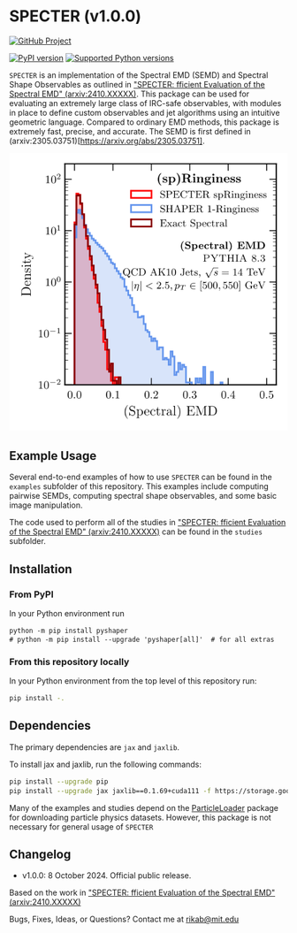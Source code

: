 # SPECTER (v1.0.0)

[![GitHub Project](https://img.shields.io/badge/GitHub--blue?style=social&logo=GitHub)](https://github.com/rikab/SPECTER)

[![PyPI version](https://img.shields.io/pypi/v/pyspecter.svg)](https://pypi.org/project/pyspecter/)
[![Supported Python versions](https://img.shields.io/pypi/pyversions/pyspecter.svg)](https://pypi.org/project/pyspecter/)


`SPECTER` is an implementation of the Spectral EMD (SEMD) and Spectral Shape Observables as outlined in ["SPECTER: fficient Evaluation of the Spectral EMD" (arxiv:2410.XXXXX)](https://arxiv.org/abs/2410.XXXXX). This package can be used for evaluating an extremely large class of IRC-safe observables, with modules in place to define custom observables and jet algorithms using an intuitive geometric language. Compared to ordinary EMD methods, this package is extremely fast, precise, and accurate. The SEMD is first defined in (arxiv:2305.03751)[https://arxiv.org/abs/2305.03751].

![](example_plot.png)



## Example Usage

Several end-to-end examples of how to use `SPECTER` can be found in the `examples` subfolder of this repository. This examples include computing pairwise SEMDs, computing spectral shape observables, and some basic image manipulation. 

The code used to perform all of the studies in ["SPECTER: fficient Evaluation of the Spectral EMD" (arxiv:2410.XXXXX)](https://arxiv.org/abs/2410.XXXXX) can be found in the `studies` subfolder.


## Installation

### From PyPI

In your Python environment run

```
python -m pip install pyshaper
# python -m pip install --upgrade 'pyshaper[all]'  # for all extras
```

### From this repository locally

In your Python environment from the top level of this repository run:


```bash
pip install -.
```


## Dependencies

The primary dependencies are `jax` and `jaxlib`. 

To install jax and jaxlib, run the following commands:

```bash
pip install --upgrade pip
pip install --upgrade jax jaxlib==0.1.69+cuda111 -f https://storage.googleapis.com/jax-releases/jax_releases.html
```

Many of the examples and studies depend on the [ParticleLoader](https://github.com/rikab/ParticleLoader) package for downloading particle physics datasets. However, this package is not necessary for general usage of `SPECTER`

## Changelog

- v1.0.0: 8 October 2024. Official public release.

Based on the work in ["SPECTER: fficient Evaluation of the Spectral EMD" (arxiv:2410.XXXXX)](https://arxiv.org/abs/2410.XXXXX)

Bugs, Fixes, Ideas, or Questions? Contact me at rikab@mit.edu
